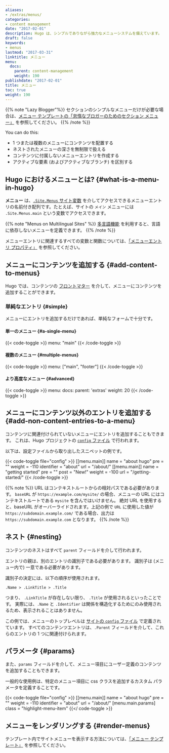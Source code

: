 ```yaml
---
aliases:
- /extras/menus/
categories:
- content management
date: "2017-02-01"
description: Hugo は、シンプルでありながら強力なメニューシステムを備えています。
draft: false
keywords:
- menus
lastmod: "2017-03-31"
linktitle: メニュー
menu:
  docs:
    parent: content-management
    weight: 190
publishdate: "2017-02-01"
title: メニュー
toc: true
weight: 190
---
```


{{% note "Lazy Blogger"%}}
セクションのシンプルなメニューだけが必要な場合は、[メニュー テンプレートの「怠惰なブロガーのためのセクション メニュー」](/templates/menu-templates/#section-menu-for-lazy-bloggers) を参照してください。
{{% /note %}}

You can do this:

* 1 つまたは複数のメニューにコンテンツを配置する
* ネストされたメニューの深さを無制限で扱える
* コンテンツに付属しないメニューエントリを作成する
* アクティブな要素 (およびアクティブなブランチ) を区別する

## Hugo におけるメニューとは? {#what-is-a-menu-in-hugo}

**メニュー** は、[`.Site.Menus` サイト変数][sitevars] を介してアクセスできるメニューエントリの名前付き配列です。たとえば、サイトの `メイン` メニューには `.Site.Menus.main` という変数でアクセスできます。

{{% note "Menus on Multilingual Sites" %}}
[多言語機能](/content-management/multilingual/) を利用すると、言語に依存しないメニューを定義できます。
{{% /note %}}

メニューエントリに関連するすべての変数と関数については、[「メニューエントリ プロパティ」][me-props] を参照してください。

## メニューにコンテンツを追加する {#add-content-to-menus}

Hugo では、コンテンツの [フロントマター](/content-management/front-matter/) を介して、メニューにコンテンツを追加することができます。

### 単純なエントリ {#simple}

メニューにエントリを追加するだけであれば、単純なフォームで十分です。

#### 単一のメニュー {#a-single-menu}

{{< code-toggle >}}
menu: "main"
{{< /code-toggle >}}

#### 複数のメニュー {#multiple-menus}

{{< code-toggle >}}
menu: ["main", "footer"]
{{< /code-toggle >}}

#### より高度なメニュー {#advanced}

{{< code-toggle >}}
menu:
  docs:
    parent: 'extras'
    weight: 20
{{< /code-toggle >}}

## メニューにコンテンツ以外のエントリを追加する {#add-non-content-entries-to-a-menu}

コンテンツに関連付けられていないメニューにエントリを追加することもできます。 これは、Hugo プロジェクトの [`config` ファイル][config] で行われます。

以下は、設定ファイルから取り出したスニペットの例です。

{{< code-toggle file="config" >}}
[[menu.main]]
    name = "about hugo"
    pre = "<i class='fa fa-heart'></i>"
    weight = -110
    identifier = "about"
    url = "/about/"
[[menu.main]]
    name = "getting started"
    pre = "<i class='fa fa-road'></i>"
    post = "<span class='alert'>New!</span>"
    weight = -100
    url = "/getting-started/"
{{< /code-toggle >}}

{{% note %}}
URL はコンテキストルートからの相対パスである必要があります。 `baseURL` が `https://example.com/mysite/` の場合、メニューの URL にはコンテキストルートである `mysite` を含んではいけません。 絶対 URL を使用すると、baseURL がオーバーライドされます。上記の例で `URL` に使用した値が `https://subdomain.example.com/` である場合、出力は `https://subdomain.example.com` となります。
{{% /note %}}

## ネスト {#nesting}

コンテンツのネストはすべて `parent` フィールドを介して行われます。

エントリの親は、別のエントリの識別子である必要があります。 識別子は (メニュー内で) 一意である必要があります。

識別子の決定には、以下の順序が使用されます。

`.Name > .LinkTitle > .Title`

つまり、 `.LinkTitle` が存在しない限り、 `.Title` が使用されるといったことです。 実際には、`.Name` と `.Identifier` は関係を構造化するためにのみ使用されるため、表示されることはありません。

この例では、メニューのトップレベルは [サイトの `config` ファイル][config] で定義されています。 すべてのコンテンツエントリは、`.Parent` フィールドを介して、これらのエントリの 1 つに関連付けられます。

## パラメータ {#params}

また、`params` フィールドを介して、メニュー項目にユーザー定義のコンテンツを追加することもできます。

一般的な使用例は、特定のメニュー項目に css クラスを追加するカスタム パラメータを定義することです。

{{< code-toggle file="config" >}}
[[menu.main]]
    name = "about hugo"
    pre = "<i class='fa fa-heart'></i>"
    weight = -110
    identifier = "about"
    url = "/about/"
    [menu.main.params]
      class = "highlight-menu-item"
{{</ code-toggle >}}

## メニューをレンダリングする {#render-menus}

テンプレート内でサイトメニューを表示する方法については、[「メニュー テンプレート」](/templates/menu-templates/) を参照してください。

[config]: /getting-started/configuration/
[multilingual]: /content-management/multilingual/
[sitevars]: /variables/
[me-props]: /variables/menus/
